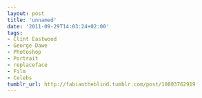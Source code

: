 ```yaml
---
layout: post
title: 'unnamed'
date: '2011-09-29T14:03:24+02:00'
tags:
- Clint Eastwood
- George Dawe
- Photoshop
- Portrait
- replaceface
- Film
- Celebs
tumblr_url: http://fabiantheblind.tumblr.com/post/10803762919
---
```

